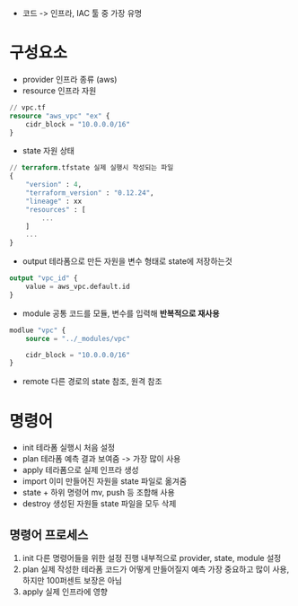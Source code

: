 - 코드 -> 인프라, IAC 툴 중 가장 유명
# 구성요소
- provider
  인프라 종류 (aws)
- resource
  인프라 자원
```tf
// vpc.tf
resource "aws_vpc" "ex" {
	cidr_block = "10.0.0.0/16"
}
```
- state 자원 상태
```tf
// terraform.tfstate 실제 실행시 작성되는 파일
{
	"version" : 4,
	"terraform_version" : "0.12.24",
	"lineage" : xx
	"resources" : [
		...
	]
	...
}

```
- output 테라폼으로 만든 자원을 변수 형태로 state에 저장하는것
```tf
output "vpc_id" {
	value = aws_vpc.default.id
}
```
- module 공통 코드를 모듈, 변수를 입력해 **반복적으로 재사용**
```tf
modlue "vpc" {
	source = "../_modules/vpc"

	cidr_block = "10.0.0.0/16"
}
```
- remote 
  다른 경로의 state 참조, 원격 참조

# 명령어
- init
  테라폼 실행시 처음 설정
- plan
  테라폼 예측 결과 보여줌 -> 가장 많이 사용
- apply
  테라폼으로 실제 인프라 생성
- import
  이미 만들어진 자원을 state 파일로 옮겨줌
- state + 하위 명령어
  mv, push 등 조합해 사용
- destroy
  생성된 자원들 state 파일을 모두 삭제
## 명령어 프로세스
1. init
   다른 명령어들을 위한 설정 진행
   내부적으로 provider, state, module 설정
2. plan
   실제 작성한 테라폼 코드가 어떻게 만들어질지 예측
   가장 중요하고 많이 사용, 하지만 100퍼센트 보장은 아님
3. apply
   실제 인프라에 영향